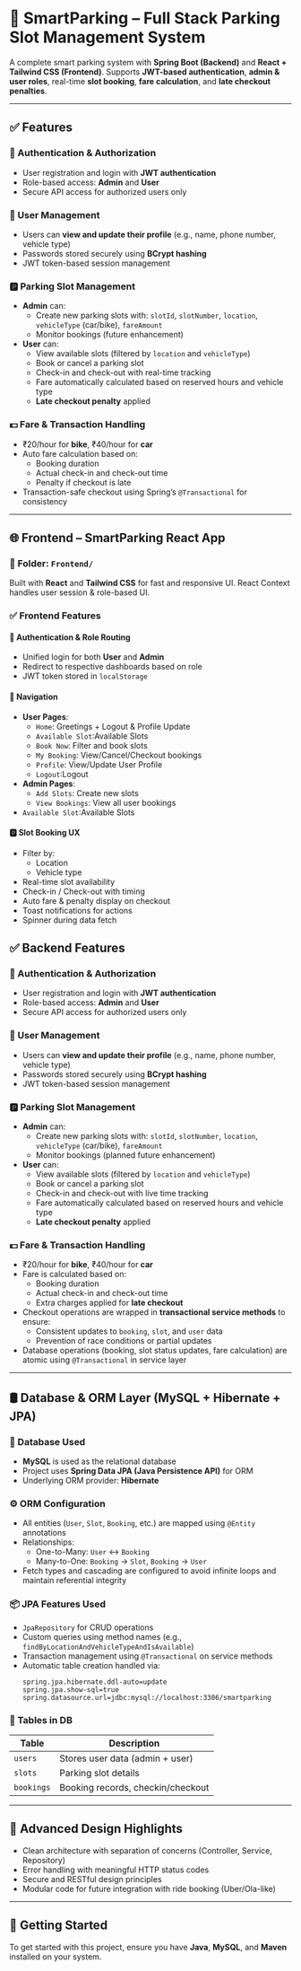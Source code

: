 # 🚗 SmartParking – Full Stack Parking Slot Management System

A complete smart parking system with **Spring Boot (Backend)** and **React + Tailwind CSS (Frontend)**. Supports **JWT-based authentication**, **admin & user roles**, real-time **slot booking**, **fare calculation**, and **late checkout penalties**.

---

## ✅ Features

### 🔐 Authentication & Authorization
- User registration and login with **JWT authentication**
- Role-based access: **Admin** and **User**
- Secure API access for authorized users only

### 👤 User Management
- Users can **view and update their profile** (e.g., name, phone number, vehicle type)
- Passwords stored securely using **BCrypt hashing**
- JWT token-based session management

### 🅿️ Parking Slot Management
- **Admin** can:
  - Create new parking slots with: `slotId`, `slotNumber`, `location`, `vehicleType` (car/bike), `fareAmount`
  - Monitor bookings (future enhancement)
- **User** can:
  - View available slots (filtered by `location` and `vehicleType`)
  - Book or cancel a parking slot
  - Check-in and check-out with real-time tracking
  - Fare automatically calculated based on reserved hours and vehicle type
  - **Late checkout penalty** applied

### 💵 Fare & Transaction Handling
- ₹20/hour for **bike**, ₹40/hour for **car**
- Auto fare calculation based on:
  - Booking duration
  - Actual check-in and check-out time
  - Penalty if checkout is late
- Transaction-safe checkout using Spring’s `@Transactional` for consistency

---

## 🌐 Frontend – SmartParking React App

### 📁 Folder: `Frontend/`

Built with **React** and **Tailwind CSS** for fast and responsive UI. React Context handles user session & role-based UI.

### ✅ Frontend Features

#### 🔐 Authentication & Role Routing
- Unified login for both **User** and **Admin**
- Redirect to respective dashboards based on role
- JWT token stored in `localStorage`

#### 🧭 Navigation
- **User Pages**:
  - `Home`: Greetings + Logout & Profile Update
  - `Available Slot`:Available Slots
  - `Book Now`: Filter and book slots
  - `My Booking`: View/Cancel/Checkout bookings
  - `Profile`: View/Update User Profile
  - `Logout`:Logout 
- **Admin Pages**:
  - `Add Slots`: Create new slots
  - `View Bookings`: View all user bookings
 - `Available Slot`:Available Slots
#### 🅿️ Slot Booking UX
- Filter by:
  - Location
  - Vehicle type
- Real-time slot availability
- Check-in / Check-out with timing
- Auto fare & penalty display on checkout
- Toast notifications for actions
- Spinner during data fetch



## ✅  Backend Features

### 🔐 Authentication & Authorization
- User registration and login with **JWT authentication**
- Role-based access: **Admin** and **User**
- Secure API access for authorized users only

### 👤 User Management
- Users can **view and update their profile** (e.g., name, phone number, vehicle type)
- Passwords stored securely using **BCrypt hashing**
- JWT token-based session management

### 🅿️ Parking Slot Management
- **Admin** can:
    - Create new parking slots with: `slotId`, `slotNumber`, `location`, `vehicleType` (car/bike), `fareAmount`
    - Monitor bookings (planned future enhancement)
- **User** can:
    - View available slots (filtered by `location` and `vehicleType`)
    - Book or cancel a parking slot
    - Check-in and check-out with live time tracking
    - Fare automatically calculated based on reserved hours and vehicle type
    - **Late checkout penalty** applied

### 💵 Fare & Transaction Handling
- ₹20/hour for **bike**, ₹40/hour for **car**
- Fare is calculated based on:
    - Booking duration
    - Actual check-in and check-out time
    - Extra charges applied for **late checkout**
- Checkout operations are wrapped in **transactional service methods** to ensure:
    - Consistent updates to `booking`, `slot`, and `user` data
    - Prevention of race conditions or partial updates
- Database operations (booking, slot status updates, fare calculation) are atomic using `@Transactional` in service layer

---

## 🛢️ Database & ORM Layer (MySQL + Hibernate + JPA)

### 🔗 Database Used
- **MySQL** is used as the relational database
- Project uses **Spring Data JPA (Java Persistence API)** for ORM
- Underlying ORM provider: **Hibernate**

### ⚙️ ORM Configuration
- All entities (`User`, `Slot`, `Booking`, etc.) are mapped using `@Entity` annotations
- Relationships:
    - One-to-Many: `User` ↔ `Booking`
    - Many-to-One: `Booking` → `Slot`, `Booking` → `User`
- Fetch types and cascading are configured to avoid infinite loops and maintain referential integrity

### 📦 JPA Features Used
- `JpaRepository` for CRUD operations
- Custom queries using method names (e.g., `findByLocationAndVehicleTypeAndIsAvailable`)
- Transaction management using `@Transactional` on service methods
- Automatic table creation handled via:
    ```properties
    spring.jpa.hibernate.ddl-auto=update
    spring.jpa.show-sql=true
    spring.datasource.url=jdbc:mysql://localhost:3306/smartparking
    ```

### 🧾 Tables in DB
| Table       | Description                          |
|-------------|--------------------------------------|
| `users`     | Stores user data (admin + user)      |
| `slots`     | Parking slot details                 |
| `bookings`  | Booking records, checkin/checkout    |

---

## 🧠 Advanced Design Highlights

- Clean architecture with separation of concerns (Controller, Service, Repository)
- Error handling with meaningful HTTP status codes
- Secure and RESTful design principles
- Modular code for future integration with ride booking (Uber/Ola-like)

---

## 🚀 Getting Started

To get started with this project, ensure you have **Java**, **MySQL**, and **Maven** installed on your system.

